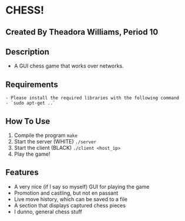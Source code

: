 # CHESS!
## Created By Theadora Williams, Period 10
## Description
- A GUI chess game that works over networks.
## Requirements
	- Please install the required libraries with the following command
	- `sudo apt-get ..`
## How To Use
1. Compile the program  `make`
2. Start the server (WHITE) `./server`
3. Start the client (BLACK) `./client <host_ip>`
4. Play the game!

## Features
- A very nice (if I say so myself) GUI for playing the game
- Promotion and castling, but not en passant
- Live move history, which can be saved to a file
- A section that displays captured chess pieces
- I dunno, general chess stuff
